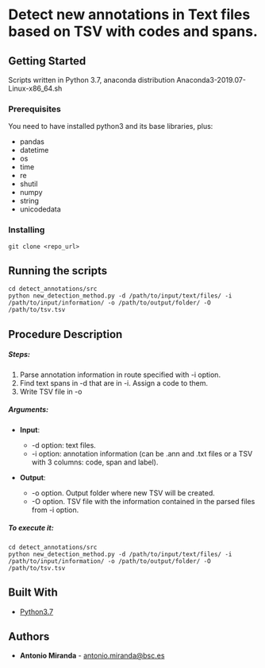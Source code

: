 # Detect new annotations in Text files based on TSV with codes and spans.

## Getting Started

Scripts written in Python 3.7, anaconda distribution Anaconda3-2019.07-Linux-x86_64.sh

### Prerequisites

You need to have installed python3 and its base libraries, plus:
+ pandas
+ datetime
+ os
+ time
+ re
+ shutil
+ numpy
+ string
+ unicodedata

### Installing

```
git clone <repo_url>
```

## Running the scripts

```
cd detect_annotations/src
python new_detection_method.py -d /path/to/input/text/files/ -i /path/to/input/information/ -o /path/to/output/folder/ -O /path/to/tsv.tsv
```


## Procedure Description

##### Steps:
1. Parse annotation information in route specified with -i option.
2. Find text spans in -d that are in -i. Assign a code to them.
3. Write TSV file in -o

##### Arguments:
+ **Input**: 
	+ -d option: text files.
	+ -i option: annotation information (can be .ann and .txt files or a TSV with 3 columns: code, span and label).

+ **Output**: 
	+ -o option. Output folder where new TSV will be created. 
	+ -O option. TSV file with the information contained in the parsed files from -i option.


##### To execute it: 
```
cd detect_annotations/src
python new_detection_method.py -d /path/to/input/text/files/ -i /path/to/input/information/ -o /path/to/output/folder/ -O /path/to/tsv.tsv
```



## Built With

* [Python3.7](https://www.anaconda.com/distribution/)

## Authors

* **Antonio Miranda** - antonio.miranda@bsc.es
